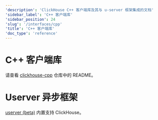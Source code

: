 ```yaml
---
'description': 'ClickHouse C++ 客户端库及其与 u-server 框架集成的文档'
'sidebar_label': 'C++ 客户端库'
'sidebar_position': 24
'slug': '/interfaces/cpp'
'title': 'C++ 客户端库'
'doc_type': 'reference'
---
```



# C++ 客户端库

请查看 [clickhouse-cpp](https://github.com/ClickHouse/clickhouse-cpp) 仓库中的 README。


# Userver 异步框架

[userver (beta)](https://github.com/userver-framework/userver) 内置支持 ClickHouse。
